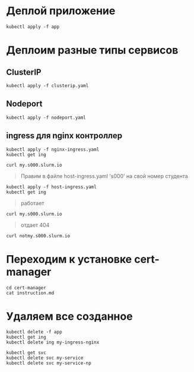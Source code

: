 # Деплой приложение

```
kubectl apply -f app
```

# Деплоим разные типы сервисов
## ClusterIP
```
kubectl apply -f clusterip.yaml
```

## Nodeport
```
kubectl apply -f nodeport.yaml
```

## ingress для nginx контроллер
```
kubectl apply -f nginx-ingress.yaml
kubectl get ing
```

```
curl my.s000.slurm.io
```

> Правим в файле host-ingress.yaml 's000' на свой номер студента
```
kubectl apply -f host-ingress.yaml
kubectl get ing
```

> работает
```
curl my.s000.slurm.io
```
> отдает 404
```
curl notmy.s000.slurm.io
```

# Переходим к установке cert-manager

```
cd cert-manager
cat instruction.md
```


# Удаляем все созданное

```
kubectl delete -f app
kubectl get ing
kubectl delete ing my-ingress-nginx

kubectl get svc
kubectl delete svc my-service
kubectl delete svc my-service-np
```
